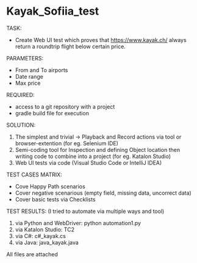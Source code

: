 # Kayak_Sofiia_test

TASK:
- Create Web UI test which proves that https://www.kayak.ch/ always return a roundtrip flight below certain price. 
 
PARAMETERS:
- From and To airports
- Date range
- Max price
 
REQUIRED:
- access to a git repository with a project 
- gradle build file for execution

SOLUTION:
1. The simplest and trivial -> Playback and Record actions via tool or browser-extention (for eg. Selenium IDE)
2. Semi-coding tool for Inspection and defining Object location then writing code to combine into a project (for eg. Katalon Studio)
3. Web UI tests via code (Visual Studio Code or IntelliJ IDEA)

TEST CASES MATRIX:
- Cove Happy Path scenarios
- Cover negative scenarious (empty field, missing data, uncorrect data)
- Cover basic tests via Checklists

TEST RESULTS: (I tried to automate via multiple ways and tool)
1. via Python and WebDriver: python automation1.py
2. via Katalon Studio: TC2
3. via C#: c#_kayak.cs
4. via Java: java_kayak.java

All files are attached
